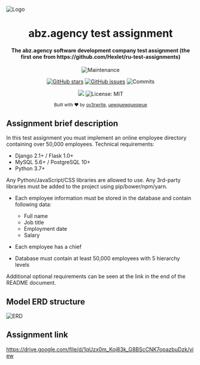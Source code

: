 ![Logo](https://media.discordapp.net/attachments/811098595084337174/1042523238510624778/2-abz-soc-images-1200x630-white.png)

<div align="center">

  # abz.agency test assignment
  
  <h4>
    The abz.agency software development company test assignment (the first one from https://github.com/Hexlet/ru-test-assignments)
  </h4>
  
  ![Maintenance](https://img.shields.io/maintenance/yes/2022)
  
  [![GitHub stars](https://badgen.net/github/stars/ov3rwrite/braillert)](https://GitHub.com/ov3rwrite/braillert/stargazers/)
  [![GitHub issues](https://badgen.net/github/issues/ov3rwrite/braillert)](https://GitHub.com/ov3rwrite/braillert/issues/)
  ![Commits](https://img.shields.io/github/commit-activity/m/ov3rwrite/braillert)
  
  [![](https://img.shields.io/badge/python-3.8+-blue.svg)](https://www.python.org/downloads/release/python-383/)
  ![License: MIT](https://img.shields.io/github/license/ov3rwrite/braillert)

  <sub>Built with ❤︎ by
  <a href="https://github.com/ov3rwrite">ov3rwrite</a>, <a href="https://github.com/uewquewqueqwue">uewquewqueqwue</a>

</div>

## Assignment brief description

In this test assignment you must implement an online employee directory containing over 50,000 employees.
Technical requirements:

- Django 2.1+ / Flask 1.0+
- MySQL 5.6+ / PostgreSQL 10+
- Python 3.7+

Any Python/JavaScript/CSS libraries are allowed to use. Any 3rd-party libraries must be added to the project using pip/bower/npm/yarn.

- Each employee information must be stored in the database and contain following data:
  - Full name
  - Job title
  - Employment date
  - Salary

- Each employee has a chief 
- Database must contain at least 50,000 employees with 5 hierarchy levels

Additional optional requirements can be seen at the link in the end of the README document.

## Model ERD structure

![ERD](https://media.discordapp.net/attachments/811098595084337174/1042863480128163840/model_visualization.png)

## Assignment link

https://drive.google.com/file/d/1qUzx0m_Koj83k_G8BScCNK7opazbuDzk/view
